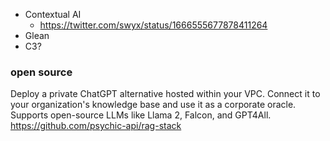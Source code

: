 
- Contextual AI
	- https://twitter.com/swyx/status/1666555677878411264
- Glean
- C3?


### open source

Deploy a private ChatGPT alternative hosted within your VPC. Connect it to your organization's knowledge base and use it as a corporate oracle. Supports open-source LLMs like Llama 2, Falcon, and GPT4All. https://github.com/psychic-api/rag-stack